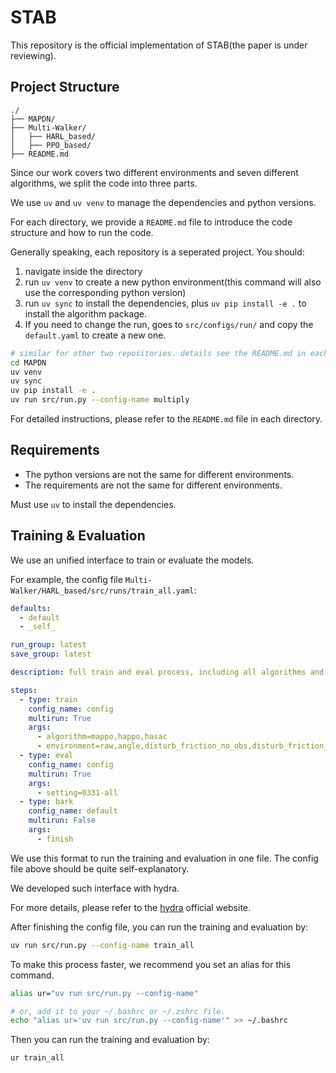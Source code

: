 # STAB

This repository is the official implementation of STAB(the paper is under reviewing).

## Project Structure

```
./
├── MAPDN/
├── Multi-Walker/
│   ├── HARL_based/
│   ├── PPO_based/
├── README.md
```
Since our work covers two different environments and seven different algorithms, we split the code into three parts.

We use `uv` and `uv venv` to manage the dependencies and python versions.

For each directory, we provide a `README.md` file to introduce the code structure and how to run the code.

Generally speaking, each repository is a seperated project. You should:
1. navigate inside the directory
2. run `uv venv` to create a new python environment(this command will also use the corresponding python version)
3. run `uv sync` to install the dependencies, plus `uv pip install -e .` to install the algorithm package. 
4. If you need to change the run, goes to `src/configs/run/` and copy the `default.yaml` to create a new one.

```bash
# similar for other two repositories. details see the README.md in each directory.
cd MAPDN
uv venv
uv sync
uv pip install -e .
uv run src/run.py --config-name multiply
```

For detailed instructions, please refer to the `README.md` file in each directory.

## Requirements

- The python versions are not the same for different environments. 
- The requirements are not the same for different environments. 

Must use `uv` to install the dependencies.

## Training & Evaluation

We use an unified interface to train or evaluate the models.

For example, the config file `Multi-Walker/HARL_based/src/runs/train_all.yaml`:

```yaml
defaults:
  - default
  - _self_

run_group: latest
save_group: latest

description: full train and eval process, including all algorithms and environments

steps:
  - type: train
    config_name: config
    multirun: True
    args:
      - algorithm=mappo,happo,hasac
      - environment=raw,angle,disturb_friction_no_obs,disturb_friction_obs,disturb_motor_no_obs,disturb_motor_obs,disturb_package_mass_no_obs,disturb_package_mass_obs
  - type: eval
    config_name: config
    multirun: True
    args:
      - setting=0331-all
  - type: bark
    config_name: default
    multirun: False
    args:
      - finish

```
We use this format to run the training and evaluation in one file.
The config file above should be quite self-explanatory.

We developed such interface with hydra.

For more details, please refer to the [hydra](https://hydra.cc/docs/intro/) official website.

After finishing the config file, you can run the training and evaluation by:

```bash
uv run src/run.py --config-name train_all
```

To make this process faster, we recommend you set an alias for this command.
```bash
alias ur="uv run src/run.py --config-name"

# or, add it to your ~/.bashrc or ~/.zshrc file.
echo "alias ur='uv run src/run.py --config-name'" >> ~/.bashrc
```

Then you can run the training and evaluation by:
```bash
ur train_all
```


